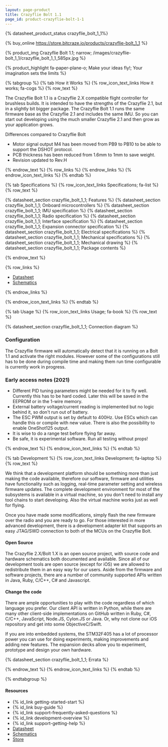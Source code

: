 ```yaml
---
layout: page-product
title: Crazyflie Bolt 1.1
page_id: product-crazyflie-bolt-1-1
---
```


{% datasheet_product_status crazyflie_bolt_1_1%}

{% buy_online https://store.bitcraze.io/products/crazyflie-bolt_1_1 %}

{% product_img Crazyflie Bolt 1.1; narrow; /images/crazyflie-bolt_1_1/crazyflie_bolt_1_1_585px.jpg %}

{% product_highlight
fa-paper-plane-o;
Make your ideas fly!; Your imagination sets the limits
%}

{% tabgroup %}
{% tab How it Works %}
{% row_icon_text_links How it works; fa-cogs %}
{% row_text %}

The Crazyflie Bolt 1.1 is a Crazyflie 2.X compatible flight controller for brushless builds. It is intended to have the strengths of the
Crazyflie 2.1, but in a slightly bit bigger package. The Crazyflie Bolt 1.1 runs the same firmware base as the Crazyflie 2.1 and includes
the same IMU. So you can start out developing using the much smaller Crazyflie 2.1 and then grow as your application grows.

Differences compared to Crazyflie Bolt
* Motor signal output M4 has been moved from PB9 to PB10 to be able to support the DSHOT protocol.
* PCB thickness has been reduced from 1.6mm to 1mm to save weight.
* Revision updated to Rev.H


{% endrow_text %}
{% row_links %}
{% endrow_links %}
{% endrow_icon_text_links %}
{% endtab %}

{% tab Specifications %}
{% row_icon_text_links Specifications; fa-list %}
{% row_text %}

{% datasheet_section crazyflie_bolt_1_1; Features %}
{% datasheet_section crazyflie_bolt_1_1; Onboard microcontrollers %}
{% datasheet_section crazyflie_bolt_1_1; IMU specification %}
{% datasheet_section crazyflie_bolt_1_1; Radio specification %}
{% datasheet_section crazyflie_bolt_1_1; Interface specification %}
{% datasheet_section crazyflie_bolt_1_1; Expansion connector specification %}
{% datasheet_section crazyflie_bolt_1_1; Electrical specifications %}
{% datasheet_section crazyflie_bolt_1_1; Mechanical specifications %}
{% datasheet_section crazyflie_bolt_1_1; Mechanical drawing %}
{% datasheet_section crazyflie_bolt_1_1; Package contents %}

{% endrow_text %}

{% row_links %}

* [Datasheet](/documentation/hardware/crazyflie_bolt_1_1/crazyflie_bolt_1_1-datasheet.pdf)
* [Schematics](/documentation/hardware/crazyflie_bolt_1_1/crazyflie_bolt_1_1_revh.pdf)

{% endrow_links %}

{% endrow_icon_text_links %}
{% endtab %}

{% tab Usage %}
{% row_icon_text_links Usage; fa-book %}
{% row_text %}

{% datasheet_section crazyflie_bolt_1_1; Connection diagram %}

### Configuration

The Crazyflie firmware will automatically detect that it is running on a Bolt 1.1 and activate the right modules. However some of the configurations still has to be done during compile time and making them run time configurable is currently work in progress.

### Early access notes (2021)
* Different PID tuning parameters might be needed for it to fly well. Currently this has to be hard coded. Later this will be saved in the EEPROM or in the 1-wire memory.
* External battery voltage/current reading is implemented but no logic behind it, so don't run out of battery.
* The ESC PWM output is set by default to 400Hz. Use ESCs which can handle this or compile with new value. There is also the possibility to enable OneShot125 output.
* It is wise to do a range test before flying far away.
* Be safe, it is experimental software. Run all testing without props!

{% endrow_text %}
{% endrow_icon_text_links %}
{% endtab %}


{% tab Development %}
{% row_icon_text_links Development;  fa-laptop %}
{% row_text %}

We think that a development platform should be something more than
just making the code available, therefore our software, firmware
and utilities have functionality such as logging, real-time parameter setting and
wireless firmware updates. The complete development environment for
most of the subsystems is available in a virtual machine, so you
don't need to install any tool chains to start developing. Also the
virtual machine works just as well for flying.

Once you have made some modifications, simply flash the new firmware
over the radio and you are ready to go.
For those interested in more advanced development, there is a
development adapter kit that supports an easy JTAG/SWD connection to
both of the MCUs on the Crazyflie Bolt.

#### Open Source

The Crazyflie 2.X/Bolt 1.X is an open source project, with source code and
hardware schematics both documented and available.
Since all of our development tools are open source (except for iOS) we are
allowed to redistribute them in an easy way for our users. Aside from the
firmware and software projects, there are a number of community
supported APIs written in Java, Ruby, C/C++, C# and Javascript.

#### Change the code

There are ample opportunities to play with the code regardless of which language you prefer.
Our client API is written in Python, while there are many other client-side implementations on GitHub written
in Ruby, C#, C/C++, JavaScript, Node.JS, Cylon.JS or Java.
Or, why not clone our iOS repository and get into some ObjectiveC/Swift.

If you are into embedded systems, the STM32F405 has a lot of processor power you can use for doing experiments, making improvements and adding new features. The expansion decks allow you to experiment, prototype and design your own hardware.

{% datasheet_section crazyflie_bolt_1_1; Errata %}

{% endrow_text %}
{% endrow_icon_text_links %}
{% endtab %}

{% endtabgroup %}

#### Resources

- {% id_link getting-started-start %}
- {% id_link buy-guide %}
- {% id_link support-frequently-asked-questions %}
- {% id_link development-overview %}
- {% id_link support-getting-help %}
- [Datasheet](/documentation/hardware/crazyflie_bolt_1_1/crazyflie_bolt_1_1-datasheet.pdf)
- [Schematics](/documentation/hardware/crazyflie_bolt_1_1/crazyflie_bolt_1_1_revh.pdf)
- [Store](https://store.bitcraze.io/products/crazyflie-bolt_1_1)
